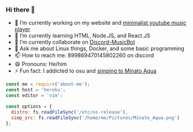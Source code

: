 ### Hi there 👋

- 🔭 I’m currently working on my website and [minimalist youtube music player](https://github.com/MiracleCherryPie/pptr-youtube-music)
- 🌱 I’m currently learning HTML, Node.JS, and React.JS
- 👯 I’m currently collaborate on [Discord-MusicBot](https://github.com/SudhanPlayz/Discord-MusicBot)
- 💬 Ask me about Linux things, Docker, and some basic programming
- 📫 How to reach me: 899869470145802260 on discord
- 😄 Pronouns: He/him
- ⚡ Fun fact: I addicted to osu and [simping to Minato Aqua](https://user-images.githubusercontent.com/91181632/185744125-5ffaf0d7-c842-4550-96da-d5e0eab5fcac.png)

```js
const me = require('about-me');
const host = 'heroku';
const editor = 'vim';

const options = {
  distro: fs.readFileSync('/etc/os-release'),
  simp_src: fs.readFileSync('/home/me/Pictures/Minato_Aqua.png')
};
```
